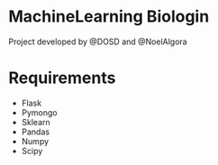 # MachineLearning Biologin
Project developed by @DOSD and @NoelAlgora

# Requirements
* Flask
* Pymongo
* Sklearn
* Pandas
* Numpy
* Scipy
